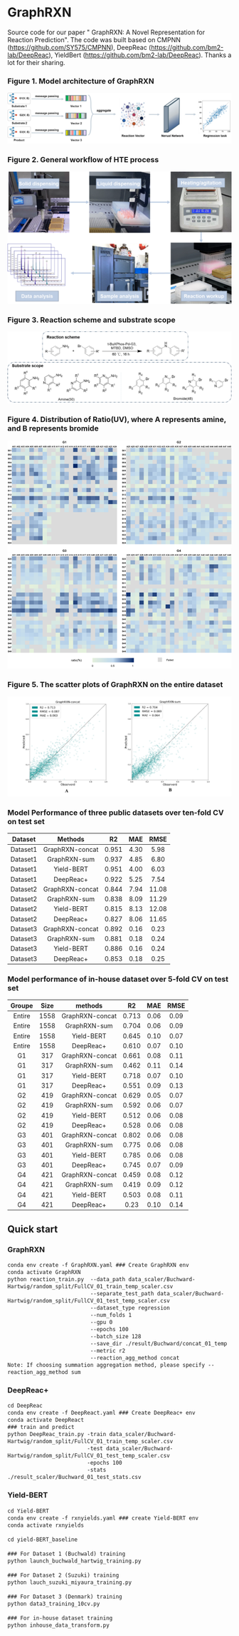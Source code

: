 # GraphRXN
Source code for our paper "	GraphRXN: A Novel Representation for Reaction Prediction".
The code was built based on CMPNN (https://github.com/SY575/CMPNN), DeepReac (https://github.com/bm2-lab/DeepReac), YieldBert (https://github.com/bm2-lab/DeepReac).
Thanks a lot for their sharing.


### **Figure 1. Model architecture of GraphRXN</center>**

![Figure1](https://github.com/jidushanbojue/GraphRXN/blob/master/picture/Figure1.png "Figure1")

### **Figure 2. General workflow of HTE process**
![Figure2](https://github.com/jidushanbojue/GraphRXN/blob/master/picture/Figure2.png "Figure2")

### **Figure 3. Reaction scheme and substrate scope**
![Figure3](https://github.com/jidushanbojue/GraphRXN/blob/master/picture/Figure3.png "Figure3")

### **Figure 4. Distribution of Ratio(UV), where A represents amine, and B represents bromide**
![Figure4](https://github.com/jidushanbojue/GraphRXN/blob/master/picture/Figure4.png "Figure4")

### **Figure 5. The scatter plots of GraphRXN on the entire dataset**
![Figure5](https://github.com/jidushanbojue/GraphRXN/blob/master/picture/Figure5.png "Figure5")

### **Model Performance of three public datasets over ten-fold CV on test set**

Dataset | Methods | R2 | MAE | RMSE
:---: | :---: | :---: | :---: | :---:
Dataset1 | GraphRXN-concat | 0.951 | 4.30 | 5.98
Dataset1 | GraphRXN-sum | 0.937 | 4.85 | 6.80
Dataset1 | Yield-BERT | 0.951 | 4.00 | 6.03
Dataset1  | DeepReac+ | 0.922 | 5.25 | 7.54
Dataset2 | GraphRXN-concat | 0.844 | 7.94 | 11.08
Dataset2 | GraphRXN-sum | 0.838 | 8.09 | 11.29
Dataset2 | Yield-BERT | 0.815 | 8.13 | 12.08
Dataset2 | DeepReac+  | 0.827 | 8.06 | 11.65
Dataset3 | GraphRXN-concat | 0.892 | 0.16 | 0.23
Dataset3 | GraphRXN-sum | 0.881 | 0.18 | 0.24
Dataset3 | Yield-BERT | 0.886 | 0.16 | 0.24
Dataset3 | DeepReac+ | 0.853 | 0.18 | 0.25

### **Model performance of in-house dataset over 5-fold CV on test set**
Groupe | Size | methods | R2 | MAE | RMSE
:---: |:----:| :---: | :---: | :---: | :---:
Entire | 1558 | GraphRXN-concat | 0.713 | 0.06 | 0.09
Entire | 1558 | GraphRXN-sum | 0.704 | 0.06 | 0.09
Entire | 1558 | Yield-BERT | 0.645 | 0.10 | 0.07
Entire | 1558 | DeepReac+ | 0.610 | 0.07 | 0.10
G1 | 317 | GraphRXN-concat | 0.661 | 0.08 | 0.11
G1 | 317 | GraphRXN-sum | 0.462 | 0.11 | 0.14
G1 | 317 | Yield-BERT | 0.718 | 0.07 | 0.10
G1 | 317 | DeepReac+ | 0.551 | 0.09 | 0.13
G2 | 419 | GraphRXN-concat | 0.629 | 0.05 | 0.07
G2 | 419 | GraphRXN-sum | 0.592 | 0.06 | 0.07
G2 | 419 | Yield-BERT | 0.512 | 0.06 | 0.08
G2 | 419 | DeepReac+ | 0.528 | 0.06 | 0.08
G3 | 401 | GraphRXN-concat | 0.802 | 0.06 | 0.08
G3 | 401 | GraphRXN-sum | 0.775 | 0.06 | 0.08
G3 | 401 | Yield-BERT | 0.785 | 0.06 | 0.08
G3 | 401 | DeepReac+ | 0.745 | 0.07 | 0.09
G4 | 421 | GraphRXN-concat | 0.459 | 0.08 | 0.12
G4 | 421 | GraphRXN-sum | 0.419 | 0.09 | 0.12
G4 | 421 | Yield-BERT | 0.503 | 0.08 | 0.11
G4 | 421 | DeepReac+ | 0.23 | 0.10 | 0.14

## Quick start

### GraphRXN 
    conda env create -f GraphRXN.yaml ### Create GraphRXN env
    conda activate GraphRXN
    python reaction_train.py  --data_path data_scaler/Buchward-Hartwig/random_split/FullCV_01_train_temp_scaler.csv
                              --separate_test_path data_scaler/Buchward-Hartwig/random_split/FullCV_01_test_temp_scaler.csv
                              --dataset_type regression 
                              --num_folds 1 
                              --gpu 0 
                              --epochs 100 
                              --batch_size 128 
                              --save_dir ./result/Buchward/concat_01_temp
                              --metric r2 
                              --reaction_agg_method concat
    Note: If choosing summation aggregation method, please specify --reaction_agg_method sum

### DeepReac+ 
    cd DeepReac
    conda env create -f DeepReact.yaml ### Create DeepReac+ env
    conda activate DeepReact
    ### train and predict
    python DeepReac_train.py -train data_scaler/Buchward-Hartwig/random_split/FullCV_01_train_temp_scaler.csv
                             -test data_scaler/Buchward-Hartwig/random_split/FullCV_01_test_temp_scaler.csv
                             -epochs 100
                             -stats ./result_scaler/Buchward_01_test_stats.csv

### Yield-BERT
    cd Yield-BERT
    conda env create -f rxnyields.yaml ### create Yield-BERT env
    conda activate rxnyields

    cd yield-BERT_baseline

    ### For Dataset 1 (Buchwald) training
    python launch_buchwald_hartwig_training.py
    
    ### For Dataset 2 (Suzuki) training
    python lauch_suzuki_miyaura_training.py
    
    ### For Dataset 3 (Denmark) training
    python data3_training_10cv.py
    
    ### For in-house dataset training
    python inhouse_data_transform.py
    
    
    
    





